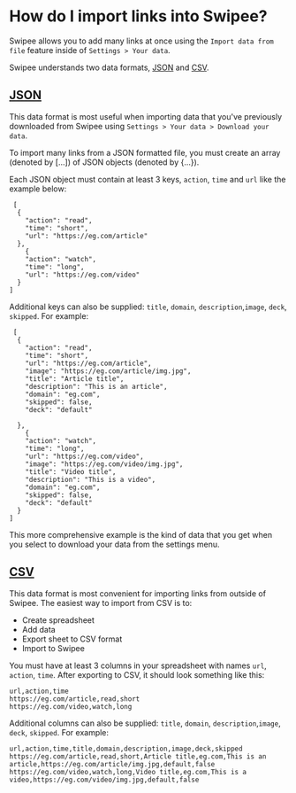 # How do I import links into Swipee?

Swipee allows you to add many links at once using the `Import data from file` feature inside of `Settings > Your data`.

Swipee understands two data formats, [JSON](https://www.w3schools.com/whatis/whatis_json.asp) and [CSV](https://www.computerhope.com/jargon/c/csv.htm).

## [JSON](https://www.w3schools.com/whatis/whatis_json.asp)

This data format is most useful when importing data that you've previously downloaded from Swipee using `Settings > Your data > Download your data`.

To import many links from a JSON formatted file, you must create an array (denoted by [...]) of JSON objects (denoted by {...}).

Each JSON object must contain at least 3 keys, `action`, `time` and `url` like the example below:

```
 [
  {
    "action": "read",
    "time": "short",
    "url": "https://eg.com/article"
  },
    {
    "action": "watch",
    "time": "long",
    "url": "https://eg.com/video"
  }
]
```

Additional keys can also be supplied: `title`, `domain`, `description`,`image`, `deck`, `skipped`. For example:

```
 [
  {
    "action": "read",
    "time": "short",
    "url": "https://eg.com/article",
    "image": "https://eg.com/article/img.jpg",
    "title": "Article title",
    "description": "This is an article",
    "domain": "eg.com",
    "skipped": false,
    "deck": "default"

  },
    {
    "action": "watch",
    "time": "long",
    "url": "https://eg.com/video",
    "image": "https://eg.com/video/img.jpg",
    "title": "Video title",
    "description": "This is a video",
    "domain": "eg.com",
    "skipped": false,
    "deck": "default"
  }
]
```

This more comprehensive example is the kind of data that you get when you select to download your data from the settings menu.

## [CSV](https://www.computerhope.com/jargon/c/csv.htm)

This data format is most convenient for importing links from outside of Swipee. The easiest way to import from CSV is to:

- Create spreadsheet
- Add data
- Export sheet to CSV format
- Import to Swipee

You must have at least 3 columns in your spreadsheet with names `url`, `action`, `time`. After exporting to CSV, it should look something like this:

```
url,action,time
https://eg.com/article,read,short
https://eg.com/video,watch,long
```

Additional columns can also be supplied: `title`, `domain`, `description`,`image`, `deck`, `skipped`. For example:

```
url,action,time,title,domain,description,image,deck,skipped
https://eg.com/article,read,short,Article title,eg.com,This is an article,https://eg.com/article/img.jpg,default,false
https://eg.com/video,watch,long,Video title,eg.com,This is a video,https://eg.com/video/img.jpg,default,false
```
